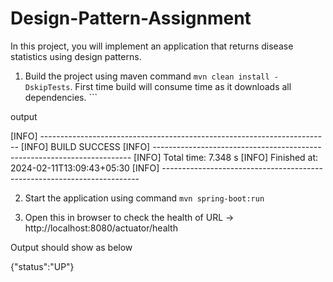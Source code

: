 # Design-Pattern-Assignment
In this project, you will implement an application that returns disease statistics using design patterns.


1. Build the project using maven command `mvn clean install -DskipTests`. First time build will consume time as it downloads all dependencies.     ```

output

[INFO] ------------------------------------------------------------------------
[INFO] BUILD SUCCESS
[INFO] ------------------------------------------------------------------------
[INFO] Total time:  7.348 s
[INFO] Finished at: 2024-02-11T13:09:43+05:30
[INFO] ------------------------------------------------------------------------

2. Start the application using command `mvn spring-boot:run`

3. Open this in browser to check the health of URL ->  http://localhost:8080/actuator/health

Output should show as below

{"status":"UP"}
